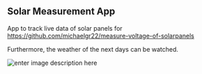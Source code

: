 ## Solar Measurement App
App to track live data of solar panels for
https://github.com/michaelgr22/measure-voltage-of-solarpanels

Furthermore, the weather of the next days can be watched.

![enter image description here](https://i.ibb.co/8rmxMFY/screen-Recording-github-21-05-17-20-01-01.gif)
